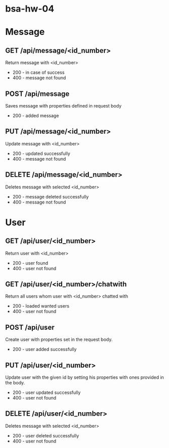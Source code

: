 # bsa-hw-04


# Message

## GET /api/message/<id_number>
Return message with <id_number>
* 200 - in case of success
* 400 - message not found

## POST /api/message
Saves message with properties defined in request body
* 200 - added message

## PUT /api/message/<id_number>
Update message with <id_number>
* 200 - updated successfully
* 400 - message not found

## DELETE /api/message/<id_number> 
Deletes message with selected <id_number> 
* 200 - message deleted successfully
* 400 - message not found

# User

## GET /api/user/<id_number>
Return user with <id_number>
* 200 - user found
* 400 - user not found

## GET /api/user/<id_number>/chatwith
Return all users whom user with <id_number> chatted with 
* 200 - loaded wanted users
* 400 - user not found

## POST /api/user
Create user with properties set in the  request body.
* 200 - user added successfully

## PUT /api/user/<id_number>
Update user with the given id by setting his properties with ones provided in the body.
* 200 - user updated successfully
* 400 - user not found

## DELETE /api/user/<id_number>
Deletes message with selected <id_number> 
* 200 - user deleted successfully
* 400 - user not found